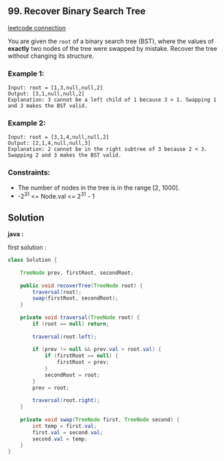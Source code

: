 ## 99. Recover Binary Search Tree

[leetcode connection](https://leetcode.com/problems/recover-binary-search-tree/)

You are given the `root` of a binary search tree (BST), where the values of **exactly** two nodes of the tree were swapped by mistake. Recover the tree without changing its structure.

### Example 1:
```
Input: root = [1,3,null,null,2]
Output: [3,1,null,null,2]
Explanation: 3 cannot be a left child of 1 because 3 > 1. Swapping 1 and 3 makes the BST valid.
```

### Example 2:
```
Input: root = [3,1,4,null,null,2]
Output: [2,1,4,null,null,3]
Explanation: 2 cannot be in the right subtree of 3 because 2 < 3. Swapping 2 and 3 makes the BST valid.
```

### Constraints:

* The number of nodes in the tree is in the range [2, 1000].
* -2<sup>31</sup> <= Node.val <= 2<sup>31</sup>  - 1

## Solution

**java :**

first solution :
```java
class Solution {
    
    TreeNode prev, firstRoot, secondRoot;
    
    public void recoverTree(TreeNode root) {
        traversal(root);
        swap(firstRoot, secondRoot);
    }
    
    private void traversal(TreeNode root) {
        if (root == null) return;
        
        traversal(root.left);
        
        if (prev != null && prev.val > root.val) {
            if (firstRoot == null) {
                firstRoot = prev;
            }
            secondRoot = root;
        }
        prev = root;
        
        traversal(root.right);
    }
    
    private void swap(TreeNode first, TreeNode second) {
        int temp = first.val;
        first.val = second.val;
        second.val = temp;
    }
}
```